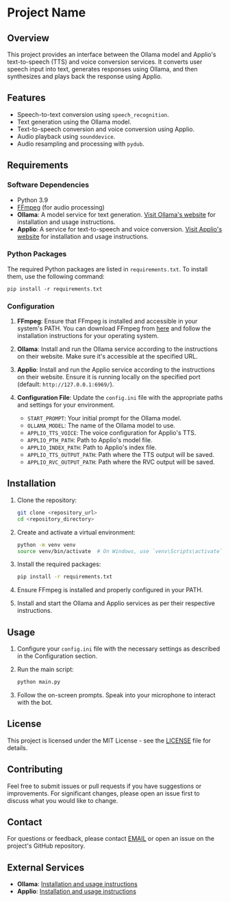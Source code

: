 # Project Name

## Overview

This project provides an interface between the Ollama model and Applio's text-to-speech (TTS) and voice conversion services. It converts user speech input into text, generates responses using Ollama, and then synthesizes and plays back the response using Applio.

## Features

- Speech-to-text conversion using `speech_recognition`.
- Text generation using the Ollama model.
- Text-to-speech conversion and voice conversion using Applio.
- Audio playback using `sounddevice`.
- Audio resampling and processing with `pydub`.

## Requirements

### Software Dependencies

- Python 3.9
- [FFmpeg](https://ffmpeg.org/download.html) (for audio processing)
- **Ollama**: A model service for text generation. [Visit Ollama's website](https://ollama.com) for installation and usage instructions.
- **Applio**: A service for text-to-speech and voice conversion. [Visit Applio's website](https://applio.org) for installation and usage instructions.

### Python Packages

The required Python packages are listed in `requirements.txt`. To install them, use the following command:

    pip install -r requirements.txt

### Configuration

1. **FFmpeg**: Ensure that FFmpeg is installed and accessible in your system's PATH. You can download FFmpeg from [here](https://ffmpeg.org/download.html) and follow the installation instructions for your operating system.

2. **Ollama**: Install and run the Ollama service according to the instructions on their website. Make sure it's accessible at the specified URL.

3. **Applio**: Install and run the Applio service according to the instructions on their website. Ensure it is running locally on the specified port (default: `http://127.0.0.1:6969/`).

4. **Configuration File**: Update the `config.ini` file with the appropriate paths and settings for your environment. 

   - `START_PROMPT`: Your initial prompt for the Ollama model.
   - `OLLAMA_MODEL`: The name of the Ollama model to use.
   - `APPLIO_TTS_VOICE`: The voice configuration for Applio's TTS.
   - `APPLIO_PTH_PATH`: Path to Applio's model file.
   - `APPLIO_INDEX_PATH`: Path to Applio's index file.
   - `APPLIO_TTS_OUTPUT_PATH`: Path where the TTS output will be saved.
   - `APPLIO_RVC_OUTPUT_PATH`: Path where the RVC output will be saved.

## Installation

1. Clone the repository:
    ```bash
    git clone <repository_url>
    cd <repository_directory>
    ```

2. Create and activate a virtual environment:
    ```bash
    python -m venv venv
    source venv/bin/activate  # On Windows, use `venv\Scripts\activate`
   ```

3. Install the required packages:
    ```bash
    pip install -r requirements.txt
   ```

4. Ensure FFmpeg is installed and properly configured in your PATH.

5. Install and start the Ollama and Applio services as per their respective instructions.

## Usage

1. Configure your `config.ini` file with the necessary settings as described in the Configuration section.

2. Run the main script:
    ```bash
    python main.py
    ```

3. Follow the on-screen prompts. Speak into your microphone to interact with the bot.

## License

This project is licensed under the MIT License - see the [LICENSE](LICENSE) file for details.

## Contributing

Feel free to submit issues or pull requests if you have suggestions or improvements. For significant changes, please open an issue first to discuss what you would like to change.

## Contact

For questions or feedback, please contact [EMAIL](github@petrilionis.lt) or open an issue on the project's GitHub repository.

## External Services

- **Ollama**: [Installation and usage instructions](https://ollama.com)
- **Applio**: [Installation and usage instructions](https://applio.org)
